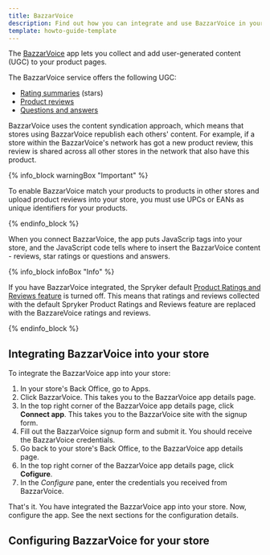 ```yaml
---
title: BazzarVoice
description: Find out how you can integrate and use BazzarVoice in your Spryker shop
template: howto-guide-template
---
```


The [BazzarVoice](https://www.bazaarvoice.com/) app lets you collect and add user-generated content (UGC) to your product pages. 

The BazzarVoice service offers the following UGC: 

- [Rating summaries](https://knowledge.bazaarvoice.com/wp-content/conversations/en_US/Display/display_integration.html#rating-summary) (stars)
- [Product reviews](https://knowledge.bazaarvoice.com/wp-content/conversations/en_US/Display/display_integration.html#reviews)  
- [Questions and answers](https://knowledge.bazaarvoice.com/wp-content/conversations/en_US/Display/display_integration.html#questions--answers)

BazzarVoice uses the content syndication approach, which means that stores using BazzarVoice republish each others' content. For example, if a store within the BazzarVoice's network has got a new product review, this review is shared across all other stores in the network that also have this product.

{% info_block warningBox "Important" %}

To enable BazzarVoice match your products to products in other stores and upload product reviews into your store, you must use UPCs or EANs as unique identifiers for your products.

{% endinfo_block %}

When you connect BazzarVoice, the app puts JavaScrip tags into your store, and the JavaScript code tells where to insert the BazzarVoice content - reviews, star ratings or questions and answers.

{% info_block infoBox "Info" %}

If you have BazzarVoice integrated, the Spryker default [Product Ratings and Reviews feature](/docs/scos/user/features/{{page.version}}/product-rating-and-reviews-feature-overview.html#current-constraints) is turned off. This means that ratings and reviews collected with the default Spryker Product Ratings and Reviews feature are replaced with the BazzareVoice ratings and reviews.

{% endinfo_block %}

## Integrating BazzarVoice into your store

To integrate the BazzarVoice app into your store:

1. In your store's Back Office, go to Apps.
2. Click BazzarVoice.
   This takes you to the BazzarVoice app details page.
3. In the top right corner of the BazzarVoice app details page, click **Connect app**.
   This takes you to the BazzarVoice site with the signup form.
4. Fill out the BazzarVoice signup form and submit it.
   You should receive the BazzarVoice credentials.
5. Go back to your store's Back Office, to the BazzarVoice app details page.
6. In the top right corner of the BazzarVoice app details page, click **Cofigure**.
7. In the *Configure* pane, enter the credentials you received from BazzarVoice.

That's it. You have integrated the BazzarVoice app into your store. Now, configure the app. See the next sections for the configuration details.

## Configuring BazzarVoice for your store
